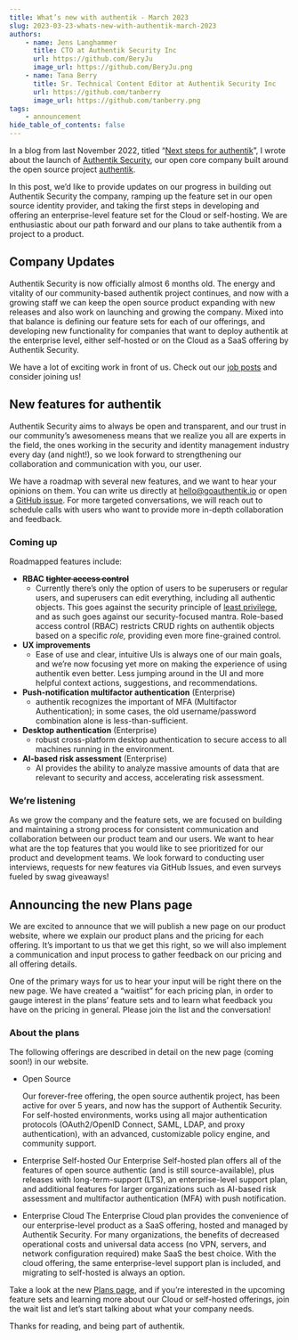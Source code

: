 ```yaml
---
title: What’s new with authentik - March 2023
slug: 2023-03-23-whats-new-with-authentik-march-2023
authors:
    - name: Jens Langhammer
      title: CTO at Authentik Security Inc
      url: https://github.com/BeryJu
      image_url: https://github.com/BeryJu.png
    - name: Tana Berry
      title: Sr. Technical Content Editor at Authentik Security Inc
      url: https://github.com/tanberry
      image_url: https://github.com/tanberry.png
tags:
    - announcement
hide_table_of_contents: false
---
```


In a blog from last November 2022, titled “[Next steps for authentik](https://goauthentik.io/blog/2022-11-02-the-next-step-for-authentik)”, I wrote about the launch of [Authentik Security](https://goauthentik.io/), our open core company built around the open source project [authentik](https://github.com/goauthentik/authentik).

In this post, we’d like to provide updates on our progress in building out Authentik Security the company, ramping up the feature set in our open source identity provider, and taking the first steps in developing and offering an enterprise-level feature set for the Cloud or self-hosting. We are enthusiastic about our path forward and our plans to take authentik from a project to a product.

<!--truncate-->

## Company Updates

Authentik Security is now officially almost 6 months old. The energy and vitality of our community-based authentik project continues, and now with a growing staff we can keep the open source product expanding with new releases and also work on launching and growing the company. Mixed into that balance is defining our feature sets for each of our offerings, and developing new functionality for companies that want to deploy authentik at the enterprise level, either self-hosted or on the Cloud as a SaaS offering by Authentik Security.

We have a lot of exciting work in front of us. Check out our [job posts](https://goauthentik.io/jobs/) and consider joining us!

## New features for authentik

Authentik Security aims to always be open and transparent, and our trust in our community’s awesomeness means that we realize you all are experts in the field, the ones working in the security and identity management industry every day (and night!), so we look forward to strengthening our collaboration and communication with you, our user.

We have a roadmap with several new features, and we want to hear your opinions on them. You can write us directly at hello@goauthentik.io or open a [GitHub issue](https://github.com/goauthentik/authentik/issues). For more targeted conversations, we will reach out to schedule calls with users who want to provide more in-depth collaboration and feedback.

### Coming up

Roadmapped features include:

-   **RBAC ~~tighter access control~~**
    -   Currently there’s only the option of users to be superusers or regular users, and superusers can edit everything, including all authentic objects. This goes against the security principle of [least privilege](https://en.wikipedia.org/wiki/Principle_of_least_privilege), and as such goes against our security-focused mantra. Role-based access control (RBAC) restricts CRUD rights on authentik objects based on a specific _role,_ providing even more fine-grained control.
-   **UX improvements**
    -   Ease of use and clear, intuitive UIs is always one of our main goals, and we’re now focusing yet more on making the experience of using authentik even better. Less jumping around in the UI and more helpful context actions, suggestions, and recommendations.
-   **Push-notification multifactor authentication** (Enterprise)
    -   authentik recognizes the important of MFA (Multifactor Authentication); in some cases, the old username/password combination alone is less-than-sufficient.
-   **Desktop authentication** (Enterprise)
    -   robust cross-platform desktop authentication to secure access to all machines running in the environment.
-   **AI-based risk assessment** (Enterprise)
    -   AI provides the ability to analyze massive amounts of data that are relevant to security and access, accelerating risk assessment.

### We’re listening

As we grow the company and the feature sets, we are focused on building and maintaining a strong process for consistent communication and collaboration between our product team and our users. We want to hear what are the top features that you would like to see prioritized for our product and development teams. We look forward to conducting user interviews, requests for new features via GitHub Issues, and even surveys fueled by swag giveaways!

## Announcing the new Plans page

We are excited to announce that we will publish a new page on our product website, where we explain our product plans and the pricing for each offering. It’s important to us that we get this right, so we will also implement a communication and input process to gather feedback on our pricing and all offering details.

One of the primary ways for us to hear your input will be right there on the new page. We have created a “waitlist” for each pricing plan, in order to gauge interest in the plans’ feature sets and to learn what feedback you have on the pricing in general. Please join the list and the conversation!

### About the plans

The following offerings are described in detail on the new page (coming soon!) in our website.

-   Open Source

    Our forever-free offering, the open source authentik project, has been active for over 5 years, and now has the support of Authentik Security. For self-hosted environments, works using all major authentication protocols (OAuth2/OpenID Connect, SAML, LDAP, and proxy authentication), with an advanced, customizable policy engine, and community support.

-   Enterprise Self-hosted
    Our Enterprise Self-hosted plan offers all of the features of open source authentic (and is still source-available), plus releases with long-term-support (LTS), an enterprise-level support plan, and additional features for larger organizations such as AI-based risk assessment and multifactor authentication (MFA) with push notification.
-   Enterprise Cloud
    The Enterprise Cloud plan provides the convenience of our enterprise-level product as a SaaS offering, hosted and managed by Authentik Security. For many organizations, the benefits of decreased operational costs and universal data access (no VPN, servers, and network configuration required) make SaaS the best choice. With the cloud offering, the same enterprise-level support plan is included, and migrating to self-hosted is always an option.

Take a look at the new [Plans page](https://goauthentik.io/pricing/), and if you’re interested in the upcoming feature sets and learning more about our Cloud or self-hosted offerings, join the wait list and let’s start talking about what your company needs.

Thanks for reading, and being part of authentik.
